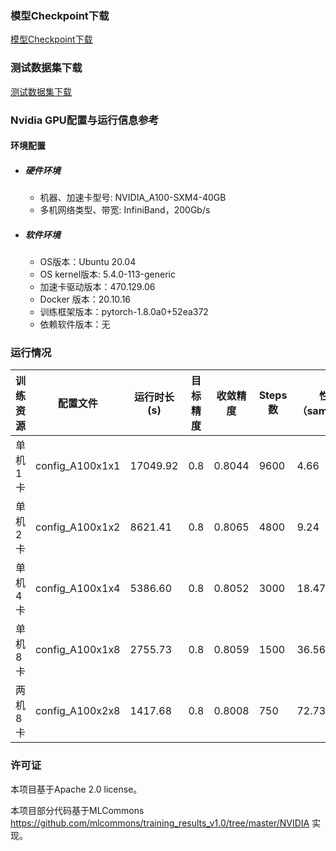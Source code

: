 ### 模型Checkpoint下载
[模型Checkpoint下载](../README.md#模型checkpoint)
### 测试数据集下载
[测试数据集下载](../README.md#数据集)

### Nvidia GPU配置与运行信息参考
#### 环境配置
- ##### 硬件环境
    - 机器、加速卡型号: NVIDIA_A100-SXM4-40GB
    - 多机网络类型、带宽: InfiniBand，200Gb/s
- ##### 软件环境
   - OS版本：Ubuntu 20.04
   - OS kernel版本: 5.4.0-113-generic     
   - 加速卡驱动版本：470.129.06
   - Docker 版本：20.10.16
   - 训练框架版本：pytorch-1.8.0a0+52ea372
   - 依赖软件版本：无


### 运行情况
| 训练资源 | 配置文件        | 运行时长(s) | 目标精度 | 收敛精度 | Steps数 | 性能（samples/s) |
| -------- | --------------- | ----------- | -------- | -------- | ------- | ---------------- |
| 单机1卡  | config_A100x1x1 | 17049.92    | 0.8      | 0.8044   | 9600    | 4.66             |
| 单机2卡  | config_A100x1x2 | 8621.41     | 0.8      | 0.8065   | 4800    | 9.24             |
| 单机4卡  | config_A100x1x4 | 5386.60     | 0.8      | 0.8052   | 3000    | 18.47            |
| 单机8卡  | config_A100x1x8 | 2755.73     | 0.8      | 0.8059   | 1500    | 36.56            |
| 两机8卡  | config_A100x2x8 | 1417.68     | 0.8      | 0.8008   | 750     | 72.73            |

### 许可证


本项目基于Apache 2.0 license。

本项目部分代码基于MLCommons https://github.com/mlcommons/training_results_v1.0/tree/master/NVIDIA 实现。